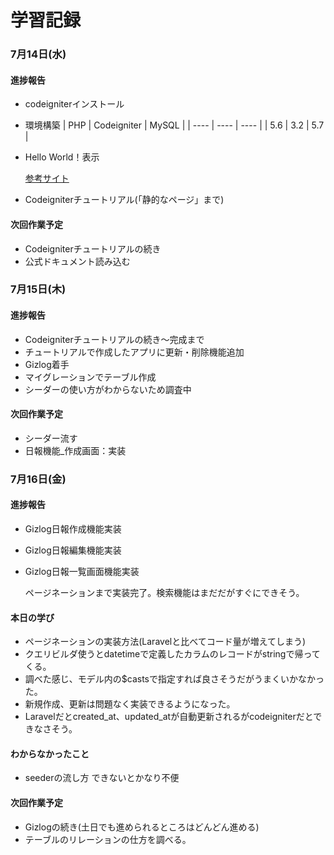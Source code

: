 # 学習記録
### 7月14日(水)
#### 進捗報告
- codeigniterインストール
- 環境構築
|  PHP  |  Codeigniter  |  MySQL  |
| ---- | ---- | ---- |
|  5.6  |  3.2  |  5.7  |

- Hello World！表示

     [参考サイト](https://deep-blog.jp/engineer/6828/)

- Codeigniterチュートリアル(「静的なページ」まで)
#### 次回作業予定
- Codeigniterチュートリアルの続き
- 公式ドキュメント読み込む


### 7月15日(木)
#### 進捗報告
- Codeigniterチュートリアルの続き〜完成まで
- チュートリアルで作成したアプリに更新・削除機能追加
- Gizlog着手
- マイグレーションでテーブル作成
- シーダーの使い方がわからないため調査中
#### 次回作業予定
- シーダー流す
- 日報機能_作成画面：実装


### 7月16日(金)
#### 進捗報告
- Gizlog日報作成機能実装
- Gizlog日報編集機能実装
- Gizlog日報一覧画面機能実装

    ページネーションまで実装完了。検索機能はまだだがすぐにできそう。
#### 本日の学び
- ページネーションの実装方法(Laravelと比べてコード量が増えてしまう)
- クエリビルダ使うとdatetimeで定義したカラムのレコードがstringで帰ってくる。
- 調べた感じ、モデル内の$castsで指定すれば良さそうだがうまくいかなかった。
- 新規作成、更新は問題なく実装できるようになった。
- Laravelだとcreated_at、updated_atが自動更新されるがcodeigniterだとできなさそう。
#### わからなかったこと
- seederの流し方
    できないとかなり不便
#### 次回作業予定
- Gizlogの続き(土日でも進められるところはどんどん進める)
- テーブルのリレーションの仕方を調べる。